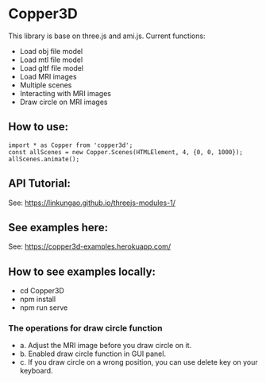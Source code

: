 # Copper3D

This library is base on three.js and ami.js.
Current functions:

- Load obj file model
- Load mtl file model
- Load gltf file model
- Load MRI images
- Multiple scenes
- Interacting with MRI images
- Draw circle on MRI images

## How to use:

    import * as Copper from 'copper3d';
    const allScenes = new Copper.Scenes(HTMLElement, 4, {0, 0, 1000});
    allScenes.animate();

## API Tutorial:

See: https://linkungao.github.io/threejs-modules-1/

## See examples here:

See: https://copper3d-examples.herokuapp.com/

## How to see examples locally:

- cd Copper3D
- npm install
- npm run serve

### The operations for draw circle function

- a. Adjust the MRI image before you draw circle on it.
- b. Enabled draw circle function in GUI panel.
- c. If you draw circle on a wrong position, you can use delete key on your keyboard.

